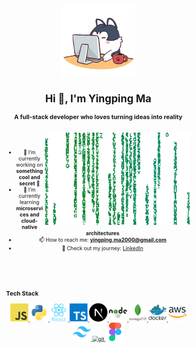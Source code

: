 <div style="text-align:center;">
  <img src="https://raw.githubusercontent.com/YingpMa/YingpMa/main/angry-2498_256.gif" align="center" width="200">

  <h1 align="center">Hi 👋, I'm Yingping Ma</h1>
  <h3 align="center">A full-stack developer who loves turning ideas into reality</h3>
  <br>

  <img align="right" src="https://raw.githubusercontent.com/YingpMa/YingpMa/main/matrix-17974_256.gif" width="400">

  &emsp;

  - 🔭 I’m currently working on **something cool and secret** 🤫  
  - 🌱 I’m currently learning **microservices and cloud-native architectures**  
  - 📫 How to reach me: **yingping.ma2000@gmail.com**  
  - 📄 Check out my journey: [LinkedIn](https://www.linkedin.com/in/yingping-ma/)  

  &emsp;
  <br>
  <br>
  <br>
  <br>

  <h3 align="left">Tech Stack</h3>
  <p align="center">
    <a href="https://developer.mozilla.org/en-US/docs/Web/JavaScript" target="_blank">
      <img src="https://raw.githubusercontent.com/devicons/devicon/master/icons/javascript/javascript-original.svg" alt="javascript" width="50" height="50"/>
    </a>
    <a href="https://www.python.org/" target="_blank">
      <img src="https://raw.githubusercontent.com/devicons/devicon/master/icons/python/python-original.svg" alt="python" width="50" height="50"/>
    </a>
    <a href="https://reactjs.org/" target="_blank"> 
      <img src="https://raw.githubusercontent.com/devicons/devicon/master/icons/react/react-original-wordmark.svg" alt="react" width="50" height="50"/> 
    </a>
    <a href="https://www.typescriptlang.org/" target="_blank"> 
      <img src="https://raw.githubusercontent.com/devicons/devicon/master/icons/typescript/typescript-original.svg" alt="typescript" width="50" height="50"/> 
    </a>
    <a href="https://nextjs.org/" target="_blank"> 
      <img src="https://raw.githubusercontent.com/devicons/devicon/master/icons/nextjs/nextjs-original.svg" alt="nextjs" width="50" height="50"/> 
    </a>
    <a href="https://nodejs.org/" target="_blank"> 
      <img src="https://raw.githubusercontent.com/devicons/devicon/master/icons/nodejs/nodejs-original-wordmark.svg" alt="nodejs" width="50" height="50"/> 
    </a>
    <a href="https://www.mongodb.com/" target="_blank"> 
      <img src="https://raw.githubusercontent.com/devicons/devicon/master/icons/mongodb/mongodb-original-wordmark.svg" alt="mongodb" width="50" height="50"/> 
    </a>
    <a href="https://www.docker.com/" target="_blank"> 
      <img src="https://raw.githubusercontent.com/devicons/devicon/master/icons/docker/docker-original-wordmark.svg" alt="docker" width="50" height="50"/> 
    </a>
    <a href="https://aws.amazon.com/" target="_blank"> 
      <img src="https://raw.githubusercontent.com/devicons/devicon/master/icons/amazonwebservices/amazonwebservices-original-wordmark.svg" alt="aws" width="50" height="50"/> 
    </a>
    <a href="https://tailwindcss.com/" target="_blank"> 
      <img src="https://raw.githubusercontent.com/devicons/devicon/master/icons/tailwindcss/tailwindcss-plain.svg" alt="tailwind" width="50" height="50"/> 
    </a>
    <a href="https://git-scm.com/" target="_blank"> 
      <img src="https://www.vectorlogo.zone/logos/git-scm/git-scm-icon.svg" alt="git" width="50" height="50"/> 
    </a>
    <a href="https://www.figma.com/" target="_blank"> 
      <img src="https://raw.githubusercontent.com/devicons/devicon/master/icons/figma/figma-original.svg" alt="figma" width="50" height="50"/> 
    </a>
  </p>

</div>


